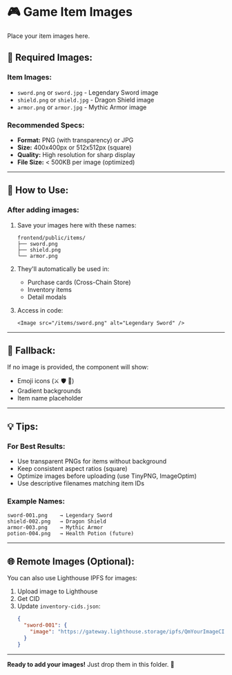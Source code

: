 # 🎮 Game Item Images

Place your item images here.

## 📁 **Required Images:**

### **Item Images:**
- `sword.png` or `sword.jpg` - Legendary Sword image
- `shield.png` or `shield.jpg` - Dragon Shield image
- `armor.png` or `armor.jpg` - Mythic Armor image

### **Recommended Specs:**
- **Format:** PNG (with transparency) or JPG
- **Size:** 400x400px or 512x512px (square)
- **Quality:** High resolution for sharp display
- **File Size:** < 500KB per image (optimized)

---

## 🎨 **How to Use:**

### **After adding images:**

1. Save your images here with these names:
   ```
   frontend/public/items/
   ├── sword.png
   ├── shield.png
   └── armor.png
   ```

2. They'll automatically be used in:
   - Purchase cards (Cross-Chain Store)
   - Inventory items
   - Detail modals

3. Access in code:
   ```tsx
   <Image src="/items/sword.png" alt="Legendary Sword" />
   ```

---

## 🔄 **Fallback:**

If no image is provided, the component will show:
- Emoji icons (⚔️ 🛡️ 🦾)
- Gradient backgrounds
- Item name placeholder

---

## 💡 **Tips:**

### **For Best Results:**
- Use transparent PNGs for items without background
- Keep consistent aspect ratios (square)
- Optimize images before uploading (use TinyPNG, ImageOptim)
- Use descriptive filenames matching item IDs

### **Example Names:**
```
sword-001.png    → Legendary Sword
shield-002.png   → Dragon Shield
armor-003.png    → Mythic Armor
potion-004.png   → Health Potion (future)
```

---

## 🌐 **Remote Images (Optional):**

You can also use Lighthouse IPFS for images:

1. Upload image to Lighthouse
2. Get CID
3. Update `inventory-cids.json`:
   ```json
   {
     "sword-001": {
       "image": "https://gateway.lighthouse.storage/ipfs/QmYourImageCID"
     }
   }
   ```

---

**Ready to add your images!** Just drop them in this folder. 🎨
